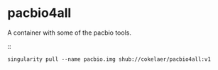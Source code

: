 # pacbio4all

A container with some of the pacbio tools. 

::

    singularity pull --name pacbio.img shub://cokelaer/pacbio4all:v1
